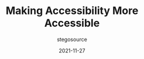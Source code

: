 ---
author: stegosource
date: 2021-11-27
draft: true
publisher: thepracticaldev
tags:
  - accessibility
target_url: https://dev.to/austingil/making-accessibility-more-accessible-1gej
title: Making Accessibility More Accessible
---